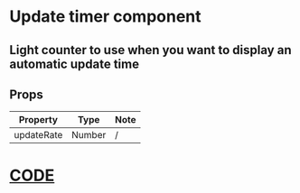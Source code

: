 # Update timer component
## Light counter to use when you want to display an automatic update time

## Props
Property | Type | Note
--- | --- | --- |
updateRate | Number | /

# [CODE](./UpdateTimer.vue)

